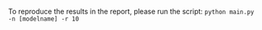 To reproduce the results in the report, please run the script: 
`python main.py -n [modelname] -r 10`
